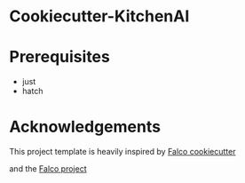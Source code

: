 # Cookiecutter-KitchenAI

# Prerequisites

- just 
- hatch 

# Acknowledgements
This project template is heavily inspired by [Falco cookiecutter](https://github.com/falcopackages/starter-template)

and the [Falco project](https://falco.oluwatobi.dev/)